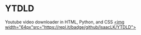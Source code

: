 # YTDLD
Youtube video downloader in HTML, Python, and CSS
<a href="https://repl.it/github/IsaacLK/YTDLD"><img width="64px"src="https://repl.it/badge/github/IsaacLK/YTDLD"></a>
